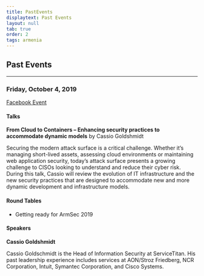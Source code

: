 ```yaml
---
title: PastEvents
displaytext: Past Events
layout: null
tab: true
order: 2
tags: armenia
---
```


## Past Events

<hr>

### Friday, October 4, 2019

[Facebook Event](https://www.facebook.com/events/2415197248750402/)

#### Talks

**From Cloud to Containers – Enhancing security practices to accommodate dynamic models** by Cassio Goldshmidt

Securing the modern attack surface is a critical challenge. Whether it’s managing short-lived assets, assessing cloud environments or maintaining web application security, today’s attack surface presents a growing challenge to CISOs looking to understand and reduce their cyber risk. During this talk, Cassio will review the evolution of IT infrastructure and the new security practices that are designed to accommodate new and more dynamic development and infrastructure models.

#### Round Tables

- Getting ready for ArmSec 2019

#### Speakers

**Cassio Goldshmidt**

Cassio Goldschmidt is the Head of Information Security at ServiceTitan. His past leadership experience includes services at AON/Stroz Friedberg, NCR Corporation, Intuit, Symantec Corporation, and Cisco Systems.
